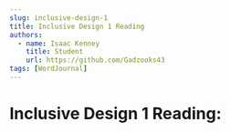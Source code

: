 ```yaml
---
slug: inclusive-design-1
title: Inclusive Design 1 Reading
authors:
  - name: Isaac Kenney
    title: Student
    url: https://github.com/Gadzooks43
tags: [WordJournal]
---
```

# Inclusive Design 1 Reading:

